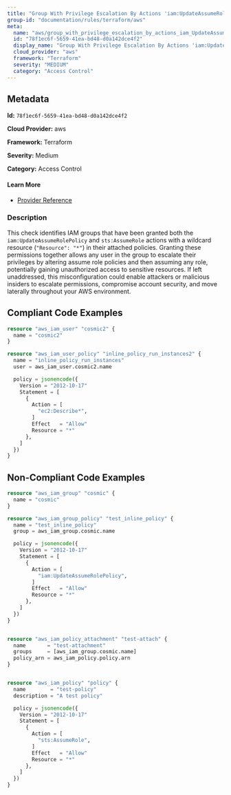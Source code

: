 ```yaml
---
title: "Group With Privilege Escalation By Actions 'iam:UpdateAssumeRolePolicy' And 'sts:AssumeRole'"
group-id: "documentation/rules/terraform/aws"
meta:
  name: "aws/group_with_privilege_escalation_by_actions_iam_UpdateAssumeRolePolicy_and_sts_AssumeRole"
  id: "78f1ec6f-5659-41ea-bd48-d0a142dce4f2"
  display_name: "Group With Privilege Escalation By Actions 'iam:UpdateAssumeRolePolicy' And 'sts:AssumeRole'"
  cloud_provider: "aws"
  framework: "Terraform"
  severity: "MEDIUM"
  category: "Access Control"
---
```

## Metadata

**Id:** `78f1ec6f-5659-41ea-bd48-d0a142dce4f2`

**Cloud Provider:** aws

**Framework:** Terraform

**Severity:** Medium

**Category:** Access Control

#### Learn More

 - [Provider Reference](https://registry.terraform.io/providers/hashicorp/aws/latest/docs/resources/iam_group_policy#policy)

### Description

 This check identifies IAM groups that have been granted both the `iam:UpdateAssumeRolePolicy` and `sts:AssumeRole` actions with a wildcard resource (`"Resource": "*"`) in their attached policies. Granting these permissions together allows any user in the group to escalate their privileges by altering assume role policies and then assuming any role, potentially gaining unauthorized access to sensitive resources. If left unaddressed, this misconfiguration could enable attackers or malicious insiders to escalate permissions, compromise account security, and move laterally throughout your AWS environment.


## Compliant Code Examples
```terraform
resource "aws_iam_user" "cosmic2" {
  name = "cosmic2"
}

resource "aws_iam_user_policy" "inline_policy_run_instances2" {
  name = "inline_policy_run_instances"
  user = aws_iam_user.cosmic2.name

  policy = jsonencode({
    Version = "2012-10-17"
    Statement = [
      {
        Action = [
          "ec2:Describe*",
        ]
        Effect   = "Allow"
        Resource = "*"
      },
    ]
  })
}

```
## Non-Compliant Code Examples
```terraform
resource "aws_iam_group" "cosmic" {
  name = "cosmic"
}

resource "aws_iam_group_policy" "test_inline_policy" {
  name = "test_inline_policy"
  group = aws_iam_group.cosmic.name

  policy = jsonencode({
    Version = "2012-10-17"
    Statement = [
      {
        Action = [
          "iam:UpdateAssumeRolePolicy",
        ]
        Effect   = "Allow"
        Resource = "*"
      },
    ]
  })
}


resource "aws_iam_policy_attachment" "test-attach" {
  name       = "test-attachment"
  groups     = [aws_iam_group.cosmic.name]
  policy_arn = aws_iam_policy.policy.arn
}


resource "aws_iam_policy" "policy" {
  name        = "test-policy"
  description = "A test policy"

  policy = jsonencode({
    Version = "2012-10-17"
    Statement = [
      {
        Action = [
          "sts:AssumeRole",
        ]
        Effect   = "Allow"
        Resource = "*"
      },
    ]
  })
}

```